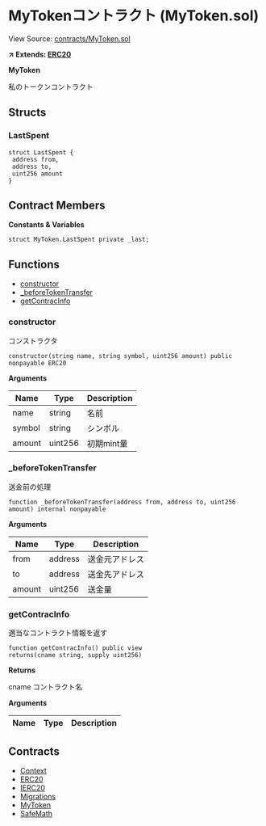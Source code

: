# MyTokenコントラクト (MyToken.sol)

View Source: [contracts/MyToken.sol](contracts/MyToken.sol)

**↗ Extends: [ERC20](ERC20.md)**

**MyToken**

私のトークンコントラクト

## Structs
### LastSpent

```solidity
struct LastSpent {
 address from,
 address to,
 uint256 amount
}
```

## Contract Members
**Constants & Variables**

```solidity
struct MyToken.LastSpent private _last;

```

## Functions

- [constructor](#constructor)
- [_beforeTokenTransfer](#_beforetokentransfer)
- [getContracInfo](#getcontracinfo)

### constructor

コンストラクタ

```solidity
constructor(string name, string symbol, uint256 amount) public nonpayable ERC20 
```

**Arguments**

| Name        | Type           | Description  |
| ------------- |------------- | -----|
| name | string | 名前 | 
| symbol | string | シンボル | 
| amount | uint256 | 初期mint量 | 

### _beforeTokenTransfer

送金前の処理

```solidity
function _beforeTokenTransfer(address from, address to, uint256 amount) internal nonpayable
```

**Arguments**

| Name        | Type           | Description  |
| ------------- |------------- | -----|
| from | address | 送金元アドレス | 
| to | address | 送金先アドレス | 
| amount | uint256 | 送金量 | 

### getContracInfo

適当なコントラクト情報を返す

```solidity
function getContracInfo() public view
returns(cname string, supply uint256)
```

**Returns**

cname コントラクト名

**Arguments**

| Name        | Type           | Description  |
| ------------- |------------- | -----|

## Contracts

* [Context](Context.md)
* [ERC20](ERC20.md)
* [IERC20](IERC20.md)
* [Migrations](Migrations.md)
* [MyToken](MyToken.md)
* [SafeMath](SafeMath.md)
